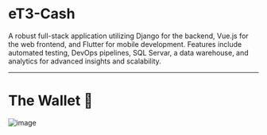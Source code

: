 # eT3-Cash
A robust full-stack application utilizing Django for the backend, Vue.js for the web frontend, and Flutter for mobile development. Features include automated testing, DevOps pipelines, SQL Servar, a data warehouse, and analytics for advanced insights and scalability.
______________________________________________________________________________________________________________
# The Wallet 🚀
![image](https://github.com/user-attachments/assets/b47db1bc-5e38-4c93-a59b-8ae4b077a0f2)
